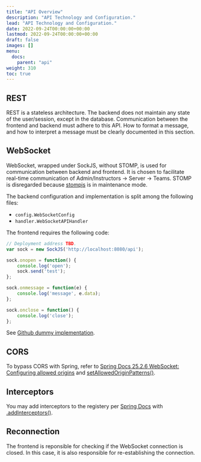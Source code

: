 ```yaml
---
title: "API Overview"
description: "API Technology and Configuration."
lead: "API Technology and Configuration."
date: 2022-09-24T00:00:00+00:00
lastmod: 2022-09-24T00:00:00+00:00
draft: false
images: []
menu:
  docs:
    parent: "api"
weight: 310
toc: true
---
```


## REST

REST is a stateless architecture. The backend does not maintain any state 
of the user/session, except in the database. Communication between the 
frontend and backend must adhere to this API. How to format a message, 
and how to interpret a message must be clearly documented in this section.

## WebSocket

WebSocket, wrapped under SockJS, without STOMP, is used for communication between 
backend and frontend. It is chosen to facilitate real-time communication of 
Admin/Instructors -> Server -> Teams. STOMP is disregarded because 
[stompjs](https://github.com/stomp-js/stompjs) 
is in maintenance mode.

The backend configuration and implementation is split among the following files:

- `config.WebSocketConfig`
- `handler.WebSocketAPIHandler`

The frontend requires the following code:

```javascript
// Deployment address TBD.
var sock = new SockJS('http://localhost:8080/api');

sock.onopen = function() {
    console.log('open');
    sock.send('test');
};

sock.onmessage = function(e) {
    console.log('message', e.data);
};

sock.onclose = function() {
    console.log('close');
};
```

See 
[Github dummy implementation](https://stackoverflow.com/questions/27158106/websocket-with-sockjs-spring-4-but-without-stomp).

## CORS

To bypass CORS with Spring, refer to 
[Spring Docs 25.2.6 WebSocket: Configuring allowed origins](https://docs.spring.io/spring-framework/docs/4.2.x/spring-framework-reference/html/websocket.html)
and 
[setAllowedOriginPatterns()](https://stackoverflow.com/questions/66060750/cors-error-when-using-corsfilter-and-spring-security).

## Interceptors

You may add interceptors to the registery per 
[Spring Docs](https://docs.spring.io/spring-framework/docs/current/reference/html/web.html#websocket-server-handshake)
with 
[.addInterceptors()](https://stackoverflow.com/questions/22962332/spring-4-websockets-sockjs-websockethandshake-interceptors-never-invoked).

## Reconnection

The frontend is reponsible for checking if the WebSocket connection is closed. 
In this case, it is also responsible for re-establishing the connection.
